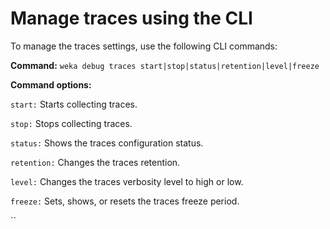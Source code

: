 # Manage traces using the CLI

To manage the traces settings, use the following CLI commands:

**Command:** `weka debug traces start|stop|status|retention|level|freeze`

**Command options:**

`start:` Starts collecting traces.

`stop:` Stops collecting traces.

`status:` Shows the traces configuration status.

`retention:` Changes the traces retention.

`level:`  Changes the traces verbosity level to high or low.

`freeze:` Sets, shows, or resets the traces freeze period.

``
